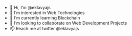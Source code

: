 - 👋 Hi, I’m @eklavyajs
- 👀 I’m interested in Web Technologies
- 🌱 I’m currently learning Blockchain
- 💞️ I’m looking to collaborate on Web Development Projects
- 📫 Reach me at twitter @eklavyajs

<!---
eklavyajs/eklavyajs is a ✨ special ✨ repository because its `README.md` (this file) appears on your GitHub profile.
You can click the Preview link to take a look at your changes.
--->
